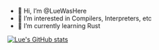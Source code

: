 - 👋 Hi, I’m @LueWasHere
- 👀 I’m interested in Compilers, Interpreters, etc
- 🌱 I’m currently learning Rust

[![Lue's GitHub stats](https://github-readme-stats.vercel.app/api?username=LueWasHere)](https://github.com/anuraghazra/github-readme-stats)

<!---
LueWasHere/LueWasHere is a ✨ special ✨ repository because its `README.md` (this file) appears on your GitHub profile.
You can click the Preview link to take a look at your changes.
--->
